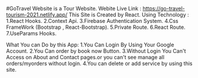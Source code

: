 #GoTravel Website is a Tour Website.
Webite Live Link : https://go-travel-tourism-2021.netlify.app/
This Site is Created by React.
Using Technology :
1.React Hooks.
2.Context Api.
3.Firebase Authentication System.
4.Css FrameWork (Bootstrap , React-Bootstrap).
5.Private Route.
6.React Route.
7.UseParams Hooks.

What You can Do by this App:
1.You Can Login By Using Your Google Account.
2.You Can order by  book now Button.
3.Without Login You Can't Access on About and Contact pages.or you can't see manage all orders/myorders without login.
4.You can delete or add service by using this site.
